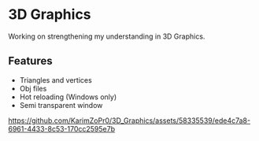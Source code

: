 
# 3D Graphics

Working on strengthening my understanding in 3D Graphics.

## Features

- Triangles and vertices
- Obj files
- Hot reloading (Windows only)
- Semi transparent window

https://github.com/KarimZoPr0/3D_Graphics/assets/58335539/ede4c7a8-6961-4433-8c53-170cc2595e7b

